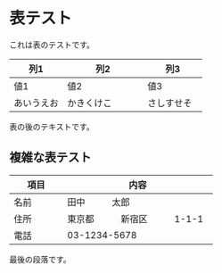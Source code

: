 # 表テスト

これは表のテストです。

| 列1　　　 | 列2　　　　　 | 列3　　　　 |
|----------|-------------|-----------|
| 値1　　　 | 値2　　　　　 | 値3　　　　 |
| あいうえお | かきくけこ　　　 | さしすせそ |

表の後のテキストです。

## 複雑な表テスト

| 項目　　　 | 内容　　　　　　　　　　　　　 |
|----------|------------------------------|
| 名前　　　 | 田中　　　太郎　　　　　　　　 |
| 住所　　　 | 東京都　　　新宿区　　　1-1-1 |
| 電話　　　 | 03-1234-5678　　　　　　　　 |

最後の段落です。